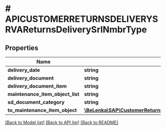 # # APICUSTOMERRETURNSDELIVERYSRVAReturnsDeliverySrlNmbrType

## Properties

Name | Type | Description | Notes
------------ | ------------- | ------------- | -------------
**delivery_date** | **string** |  | [optional]
**delivery_document** | **string** |  | [optional]
**delivery_document_item** | **string** |  | [optional]
**maintenance_item_object_list** | **string** |  | [optional]
**sd_document_category** | **string** |  | [optional]
**to_maintenance_item_object** | [**\BeLenka\SAP\CustomerReturnsDelivery\Model\APICUSTOMERRETURNSDELIVERYSRVAReturnsDeliverySrlNmbrTypeToMaintenanceItemObject**](APICUSTOMERRETURNSDELIVERYSRVAReturnsDeliverySrlNmbrTypeToMaintenanceItemObject.md) |  | [optional]

[[Back to Model list]](../../README.md#models) [[Back to API list]](../../README.md#endpoints) [[Back to README]](../../README.md)
